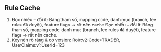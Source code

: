 ## Rule Cache
1. Đọc nhiều – đổi ít: Bảng tham số, mapping code, danh mục (branch, fee rules đã duyệt), feature flags → rất nên cache.Đọc nhiều – đổi ít: Bảng tham số, mapping code, danh mục (branch, fee rules đã duyệt), feature flags → rất nên cache.
2. Key nên rõ ràng & có version: Role:v2:Code=TRADER, UserClaims:v1:UserId=123